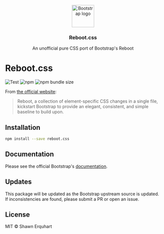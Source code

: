 <p align="center">
  <a href="https://getbootstrap.com/">
    <img src="https://getbootstrap.com/docs/4.3/assets/brand/bootstrap-solid.svg" alt="Bootstrap logo" width="72" height="72">
  </a>
</p>

<h3 align="center">Reboot.css</h3>

<p align="center">An unofficial pure CSS port of Bootstrap's Reboot</p>

# Reboot.css

![Test](https://img.shields.io/travis/erquhart/reboot.css.svg)
![npm](https://img.shields.io/npm/v/reboot.css.svg)
![npm bundle size](https://img.shields.io/bundlephobia/minzip/reboot.css.svg)

From [the official website][bootstrap]:

> Reboot, a collection of element-specific CSS changes in a single file, kickstart Bootstrap to provide an elegant, consistent, and simple baseline to build upon.


[bootstrap]: https://getbootstrap.com/docs/4.0/content/reboot/

## Installation

```sh
npm install --save reboot.css
```

## Documentation

Please see the official Bootstrap's [documentation][bootstrap].

## Updates

This package will be updated as the Bootstrap upstream source is updated. If inconsistencies are found, please submit a PR or open an issue.

## License

MIT © Shawn Erquhart

